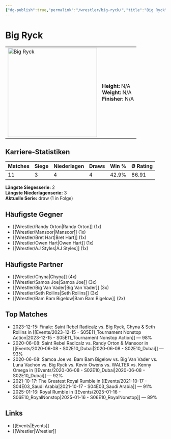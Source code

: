 ```yaml
---
{"dg-publish":true,"permalink":"/wrestler/big-ryck/","title":"Big Ryck","tags":["wrestler"],"noteIcon":""}
---
```



# Big Ryck

<table>
        <tr>
        <td><img src="https://github.com/CptSpaulding1980/choke-slam-wrestling/releases/download/images/Big_Ryck.png" width="280" alt="Big Ryck"></td>
        <td>
        <b>Height:</b> N/A<br>
        <b>Weight:</b> N/A<br>
        <b>Finisher:</b> N/A<br>
        </td>
        </tr>
        </table>
        
## Karriere-Statistiken

| Matches | Siege | Niederlagen | Draws | Win % | Ø Rating |
|---------|-------|-------------|-------|-------|-----------|
| 11 | 3 | 4 | 4 | 42.9% | 86.91 |

**Längste Siegesserie:** 2<br>**Längste Niederlagenserie:** 3<br>**Aktuelle Serie:** draw (1 in Folge)


## Häufigste Gegner
- [[Wrestler/Randy Orton\|Randy Orton]] (1x)
- [[Wrestler/Mansoor\|Mansoor]] (1x)
- [[Wrestler/Bret Hart\|Bret Hart]] (1x)
- [[Wrestler/Owen Hart\|Owen Hart]] (1x)
- [[Wrestler/AJ Styles\|AJ Styles]] (1x)

## Häufigste Partner
- [[Wrestler/Chyna\|Chyna]] (4x)
- [[Wrestler/Samoa Joe\|Samoa Joe]] (3x)
- [[Wrestler/Big Van Vader\|Big Van Vader]] (3x)
- [[Wrestler/Seth Rollins\|Seth Rollins]] (3x)
- [[Wrestler/Bam Bam Bigelow\|Bam Bam Bigelow]] (2x)

## Top Matches
- 2023-12-15: Finale: Saint Rebel Radicalz vs. Big Ryck, Chyna & Seth Rollins in [[Events/2023-12-15 - S05E11_Tournament Nonstop Action\|2023-12-15 - S05E11_Tournament Nonstop Action]] — 98%
- 2020-06-08: Saint Rebel Radicalz vs. Randy Orton & Mansoor in [[Events/2020-06-08 - S02E10_Dubai\|2020-06-08 - S02E10_Dubai]] — 93%
- 2020-06-08: Samoa Joe vs. Bam Bam Bigelow vs. Big Van Vader vs. Luna Vachon vs. Big Ryck vs. Kevin Owens vs. WALTER vs. Kenny Omega in [[Events/2020-06-08 - S02E10_Dubai\|2020-06-08 - S02E10_Dubai]] — 92%
- 2021-10-17: The Greatest Royal Rumble in [[Events/2021-10-17 - S04E03_Saudi Arabia\|2021-10-17 - S04E03_Saudi Arabia]] — 91%
- 2025-01-16: Royal Rumble in [[Events/2025-01-16 - S06E10_RoyalNonstop\|2025-01-16 - S06E10_RoyalNonstop]] — 89%

## Links
- [[Events\|Events]]
- [[Wrestler\|Wrestler]]

